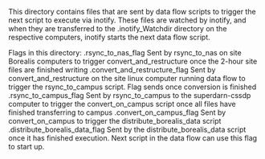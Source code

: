 This directory contains files that are sent by data flow scripts to 
trigger the next script to execute via inotify. These files are watched
by inotify, and when they are transferred to the .inotify_Watchdir directory
on the respective computers, inotify starts the next data flow script.

Flags in this directory:
.rsync_to_nas_flag
    Sent by rsync_to_nas on site Borealis computers to trigger 
    convert_and_restructure once the 2-hour site files are finished
    writing
.convert_and_restructure_flag
    Sent by convert_and_restructure on the site linux computer running
    data flow to trigger the rsync_to_campus script. Flag sends once 
    conversion is finished
.rsync_to_campus_flag
    Sent by rsync_to_campus to the superdarn-cssdp computer to trigger
    the convert_on_campus script once all files have finished transferring
    to campus
.convert_on_campus_flag
    Sent by convert_on_campus to trigger the distribute_borealis_data
    script
.distribute_borealis_data_flag
    Sent by the distribute_borealis_data script once it has finished execution.
    Next script in the data flow can use this flag to start up.